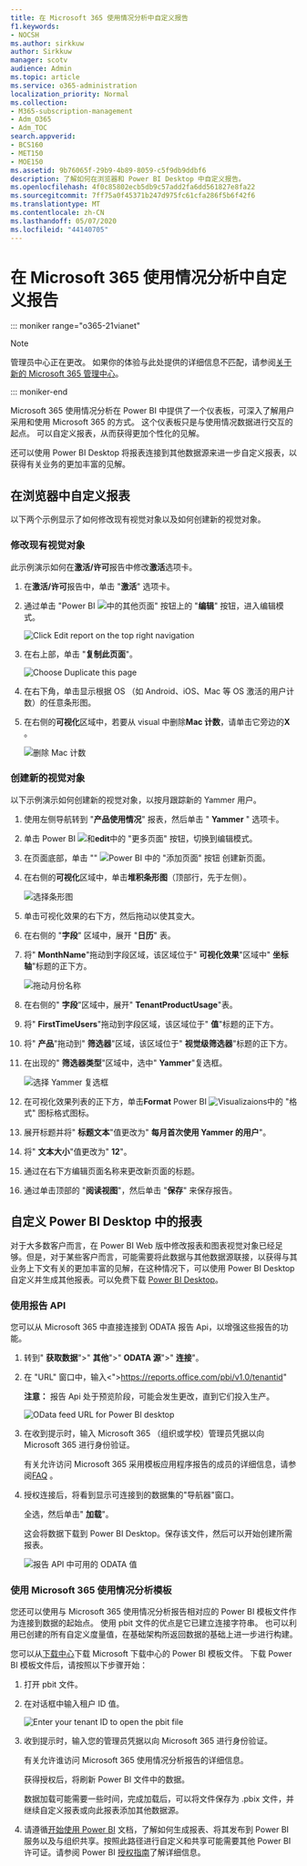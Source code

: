 ```yaml
---
title: 在 Microsoft 365 使用情况分析中自定义报告
f1.keywords:
- NOCSH
ms.author: sirkkuw
author: Sirkkuw
manager: scotv
audience: Admin
ms.topic: article
ms.service: o365-administration
localization_priority: Normal
ms.collection:
- M365-subscription-management
- Adm_O365
- Adm_TOC
search.appverid:
- BCS160
- MET150
- MOE150
ms.assetid: 9b76065f-29b9-4b89-8059-c5f9db9ddbf6
description: 了解如何在浏览器和 Power BI Desktop 中自定义报告。
ms.openlocfilehash: 4f0c85802ecb5db9c57add2fa6dd561827e8fa22
ms.sourcegitcommit: 7ff75a0f45371b247d975fc61cfa286f5b6f42f6
ms.translationtype: MT
ms.contentlocale: zh-CN
ms.lasthandoff: 05/07/2020
ms.locfileid: "44140705"
---
```

# <a name="customize-the-reports-in-microsoft-365-usage-analytics"></a>在 Microsoft 365 使用情况分析中自定义报告

::: moniker range="o365-21vianet"

> [!NOTE]
> 管理员中心正在更改。 如果你的体验与此处提供的详细信息不匹配，请参阅[关于新的 Microsoft 365 管理中心](https://docs.microsoft.com/microsoft-365/admin/microsoft-365-admin-center-preview?view=o365-21vianet)。

::: moniker-end

Microsoft 365 使用情况分析在 Power BI 中提供了一个仪表板，可深入了解用户采用和使用 Microsoft 365 的方式。 这个仪表板只是与使用情况数据进行交互的起点。 可以自定义报表，从而获得更加个性化的见解。
  
还可以使用 Power BI Desktop 将报表连接到其他数据源来进一步自定义报表，以获得有关业务的更加丰富的见解。
  
## <a name="customizing-reports-in-the-browser"></a>在浏览器中自定义报表

以下两个示例显示了如何修改现有视觉对象以及如何创建新的视觉对象。
  
### <a name="modify-an-existing-visual"></a>修改现有视觉对象

此示例演示如何在**激活/许可**报告中修改**激活**选项卡。 
  
1. 在**激活/许可**报告中，单击 "**激活**" 选项卡。
    
2. 通过单击 "Power BI ![](../../media/d8da3c19-3f2d-4bf6-811e-faa804f74770.png)中的其他页面" 按钮上的 "**编辑**" 按钮，进入编辑模式。 
    
    ![Click Edit report on the top right navigation](../../media/e2c16663-1fbd-4d7f-887c-0cbb891d3b3d.png)
  
3. 在右上部，单击 "**复制此页面**"。
    
    ![Choose Duplicate this page](../../media/b2d18dcd-6b82-4ce7-ab79-1b24e3721309.png)
  
4. 在右下角，单击显示根据 OS （如 Android、iOS、Mac 等 OS 激活的用户计数）的任意条形图。
    
5. 在右侧的**可视化**区域中，若要从 visual 中删除**Mac 计数**，请单击它旁边的**X** 。

    ![删除 Mac 计数](../../media/ce3d8358-df57-4f64-bd25-ac5be7fc8713.png)    
    
### <a name="create-a-new-visual"></a>创建新的视觉对象

以下示例演示如何创建新的视觉对象，以按月跟踪新的 Yammer 用户。
  
1. 使用左侧导航转到 "**产品使用情况**" 报表，然后单击 " **Yammer** " 选项卡。
    
2. 单击 Power BI ![](../../media/d8da3c19-3f2d-4bf6-811e-faa804f74770.png)和**edit**中的 "更多页面" 按钮，切换到编辑模式。 
    
3. 在页面底部，单击 "" ![Power BI 中的 "添加页面" 按钮](../../media/d3b8c117-17d4-4f53-b078-8fefc2155b24.png) 创建新页面。
  
4. 在右侧的**可视化**区域中，单击**堆积条形图**（顶部行，先于左侧）。

    ![选择条形图](../../media/214c3fed-6eae-43e6-83fb-708a2d74406e.png)
    
5. 单击可视化效果的右下方，然后拖动以使其变大。

6. 在右侧的 "**字段**" 区域中，展开 "**日历**" 表。

7. 将" **MonthName**"拖动到字段区域，该区域位于" **可视化效果**"区域中" **坐标轴**"标题的正下方。
 
    ![拖动月份名称](../../media/bff99987-8c4b-4618-89fd-47df557b0ed7.png)
    
8. 在右侧的" **字段**"区域中，展开" **TenantProductUsage**"表。

9. 将" **FirstTimeUsers**"拖动到字段区域，该区域位于" **值**"标题的正下方。

10. 将" **产品**"拖动到" **筛选器**"区域，该区域位于" **视觉级筛选器**"标题的正下方。

11. 在出现的" **筛选器类型**"区域中，选中" **Yammer**"复选框。

    ![选择 Yammer 复选框](../../media/82e99730-0de9-42da-928a-76aab0c3e609.png)
  
12. 在可视化效果列表的正下方，单击**Format** Power BI ![Visualizaions](../../media/ee0602f3-3df5-4930-b862-db1d90ae4ae2.png)中的 "格式" 图标格式图标。

13. 展开标题并将" **标题文本**"值更改为" **每月首次使用 Yammer 的用户**"。
    
14. 将" **文本大小**"值更改为" **12**"。
    
15. 通过在右下方编辑页面名称来更改新页面的标题。

16.  通过单击顶部的 "**阅读视图**"，然后单击 "**保存**" 来保存报告。
    
## <a name="customizing-the-reports-in-power-bi-desktop"></a>自定义 Power BI Desktop 中的报表

对于大多数客户而言，在 Power BI Web 版中修改报表和图表视觉对象已经足够。但是，对于某些客户而言，可能需要将此数据与其他数据源联接，以获得与其业务上下文有关的更加丰富的见解，在这种情况下，可以使用 Power BI Desktop 自定义并生成其他报表。可以免费下载 [Power BI Desktop](https://go.microsoft.com/fwlink/p/?linkid=849797)。 
  
### <a name="use-the-reporting-apis"></a>使用报告 API

您可以从 Microsoft 365 中直接连接到 ODATA 报告 Api，以增强这些报告的功能。
  
1. 转到" **获取数据**"\>" **其他**"\>" **ODATA 源**"\>" **连接**"。
    
2. 在 "URL" 窗口中，<i></i>输入\<"\>https://reports.office.com/pbi/v1.0/tenantid"
    
    **注意：** 报告 Api 处于预览阶段，可能会发生更改，直到它们投入生产。 
  
    ![OData feed URL for Power BI desktop](../../media/c0ef967e-a454-4eba-bc8e-61e113170053.png)
  
3. 在收到提示时，输入 Microsoft 365 （组织或学校）管理员凭据以向 Microsoft 365 进行身份验证。
    
    有关允许访问 Microsoft 365 采用模板应用程序报告的成员的详细信息，请参阅[FAQ](usage-analytics.md#faq) 。 
    
4. 授权连接后，将看到显示可连接到的数据集的"导航器"窗口。
    
    全选，然后单击" **加载**"。
    
    这会将数据下载到 Power BI Desktop。保存该文件，然后可以开始创建所需报表。
    
    ![报告 API 中可用的 ODATA 值](../../media/545b4d17-dbbd-4cfc-b75a-a8b27283d438.png)
  
### <a name="use-the-microsoft-365-usage-analytics-template"></a>使用 Microsoft 365 使用情况分析模板

您还可以使用与 Microsoft 365 使用情况分析报告相对应的 Power BI 模板文件作为连接到数据的起始点。 使用 pbit 文件的优点是它已建立连接字符串。 也可以利用已创建的所有自定义度量值，在基础架构所返回数据的基础上进一步进行构建。
  
您可以从[下载中心](https://download.microsoft.com/download/7/8/2/782ba8a7-8d89-4958-a315-dab04c3b620c/Microsoft%20365%20Usage%20Analytics.pbit)下载 Microsoft 下载中心的 Power BI 模板文件。 下载 Power BI 模板文件后，请按照以下步骤开始：
  
1. 打开 pbit 文件。
    
2. 在对话框中输入租户 ID 值。
    
    ![Enter your tenant ID to open the pbit file](../../media/071ed0bf-8b9d-49c6-81fc-fd4c6cc85bd3.png)
  
3. 收到提示时，输入您的管理员凭据以向 Microsoft 365 进行身份验证。
    
     有关允许谁访问 Microsoft 365 使用情况分析报告的详细信息。 
    
    获得授权后，将刷新 Power BI 文件中的数据。
    
    数据加载可能需要一些时间，完成加载后，可以将文件保存为 .pbix 文件，并继续自定义报表或向此报表添加其他数据源。
    
4. 请遵循[开始使用 Power BI](https://go.microsoft.com/fwlink/?linkid=849802) 文档，了解如何生成报表、将其发布到 Power BI 服务以及与组织共享。按照此路径进行自定义和共享可能需要其他 Power BI 许可证。请参阅 Power BI [授权指南](https://go.microsoft.com/fwlink/p/?linkid=849803)了解详细信息。 
    

